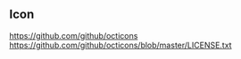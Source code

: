 ## Icon
https://github.com/github/octicons
https://github.com/github/octicons/blob/master/LICENSE.txt
